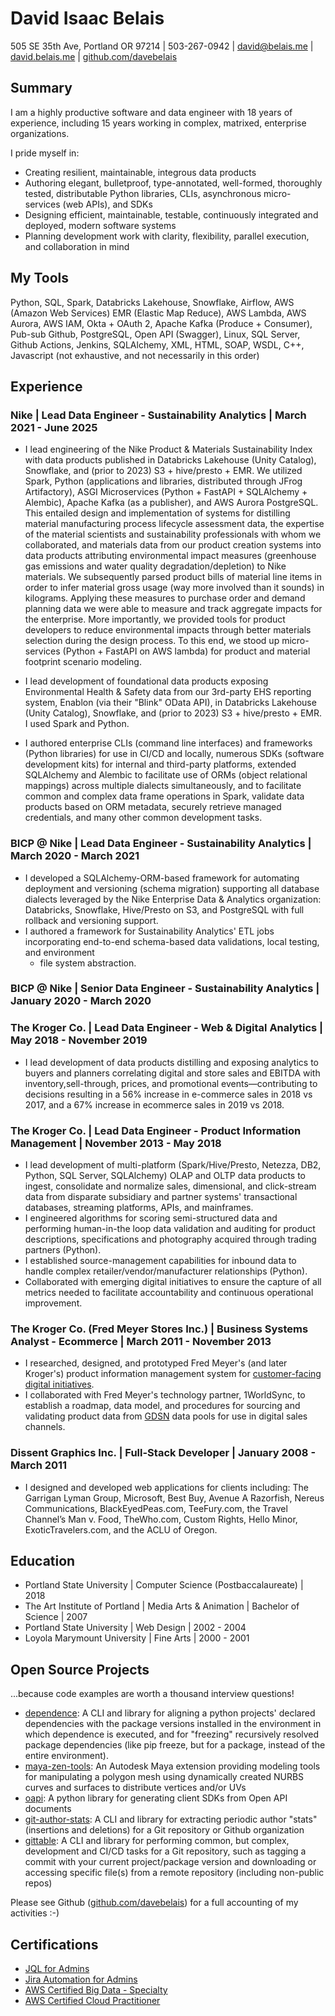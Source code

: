 # David Isaac Belais

505 SE 35th Ave, Portland OR 97214  |  503-267-0942  |
[david@belais.me](mailto:david@belais.me) |
[david.belais.me](https://david.belais.me) |
[github.com/davebelais](https://github.com/davebelais)

## Summary

I am a highly productive software and data engineer with 18 years of
experience, including 15 years working in complex, matrixed, enterprise
organizations.

I pride myself in:

-   Creating resilient, maintainable, integrous data products
-   Authoring elegant, bulletproof, type-annotated, well-formed, thoroughly
    tested, distributable Python libraries, CLIs, asynchronous micro-services
    (web APIs), and SDKs
-   Designing efficient, maintainable, testable, continuously integrated
    and deployed, modern software systems
-   Planning development work with clarity, flexibility, parallel execution,
    and collaboration in mind

## My Tools

Python, SQL, Spark, Databricks Lakehouse, Snowflake, Airflow, AWS
(Amazon Web Services) EMR (Elastic Map Reduce), AWS Lambda, AWS Aurora,
AWS IAM, Okta + OAuth 2, Apache Kafka (Produce + Consumer), Pub-sub Github,
PostgreSQL, Open API (Swagger), Linux, SQL Server, Github Actions, Jenkins,
SQLAlchemy, XML, HTML, SOAP, WSDL, C++, Javascript (not exhaustive, and not
necessarily in this order)

## Experience

### Nike | Lead Data Engineer - Sustainability Analytics | March 2021 - June 2025

-   I lead engineering of the Nike Product & Materials Sustainability Index
    with data products published in Databricks Lakehouse (Unity Catalog),
    Snowflake, and (prior to 2023) S3 + hive/presto + EMR. We utilized Spark,
    Python (applications and libraries, distributed through JFrog Artifactory),
    ASGI Microservices (Python + FastAPI + SQLAlchemy +
    Alembic), Apache Kafka (as a publisher), and AWS Aurora PostgreSQL.
    This entailed design and implementation of systems for distilling
    material manufacturing process lifecycle assessment data,
    the expertise of the material scientists and sustainability professionals
    with whom we collaborated, and materials data from our product creation
    systems into data products attributing environmental impact
    measures (greenhouse gas emissions and water quality
    degradation/depletion) to Nike materials. We subsequently parsed
    product bills of material line items in order to infer material gross usage
    (way more involved than it sounds) in kilograms. Applying these measures
    to purchase order and demand planning data we were able to measure and
    track aggregate impacts for the enterprise. More importantly, we provided
    tools for product developers to reduce environmental impacts through
    better materials selection during the design process. To this end, we
    stood up micro-services (Python + FastAPI on AWS lambda) for product and
    material footprint scenario modeling.

-   I lead development of foundational data products exposing
    Environmental Health & Safety data from our 3rd-party EHS reporting system,
    Enablon (via their "Blink" OData API), in Databricks Lakehouse (Unity
    Catalog), Snowflake, and (prior to 2023) S3 + hive/presto + EMR. I used
    Spark and Python.

-   I authored enterprise CLIs (command line interfaces) and frameworks (Python
    libraries) for use in CI/CD and locally, numerous SDKs (software
    development kits) for internal and third-party platforms, extended
    SQLAlchemy and Alembic to facilitate use of ORMs
    (object relational mappings) across multiple dialects simultaneously, and
    to facilitate common and complex data frame operations in Spark, validate
    data products based on ORM metadata, securely retrieve managed credentials,
    and many other common development tasks.

### BICP @ Nike | Lead Data Engineer - Sustainability Analytics | March 2020 - March 2021

-   I developed a SQLAlchemy-ORM-based framework for automating deployment and
    versioning (schema migration) supporting all database dialects leveraged
    by the Nike Enterprise Data & Analytics organization: Databricks,
    Snowflake, Hive/Presto on S3, and PostgreSQL with full rollback
    and versioning support.
-   I authored a framework for Sustainability Analytics' ETL jobs incorporating
    end-to-end schema-based data validations, local testing, and environment
    + file system abstraction.

### BICP @ Nike | Senior Data Engineer - Sustainability Analytics | January 2020 - March 2020

### The Kroger Co. | Lead Data Engineer - Web & Digital Analytics | May 2018 - November 2019

-   I lead development of data products distilling and exposing analytics to
    buyers and planners correlating digital and store sales and EBITDA with
    inventory,sell-through, prices, and promotional events&#8212;contributing
    to decisions resulting in a 56% increase in e-commerce sales in 2018 vs
    2017, and a 67% increase in ecommerce sales in 2019 vs 2018.

<!--
Note: the header above conveys a genericized role name based on current
industry usage, for clarity. My official title was "Senior Manager, Web &
Digital Analytics".
-->

### The Kroger Co. | Lead Data Engineer - Product Information Management | November 2013 - May 2018

-   I lead development of multi-platform (Spark/Hive/Presto, Netezza, DB2,
    Python, SQL Server, SQLAlchemy)
    OLAP and OLTP data products to ingest, consolidate and normalize sales,
    dimensional, and click-stream data from disparate subsidiary and partner
    systems' transactional databases, streaming platforms, APIs, and
    mainframes.
-   I engineered algorithms for scoring semi-structured data and performing
    human-in-the loop data validation and auditing for product descriptions,
    specifications and photography acquired through trading partners (Python).
-   I established source-management capabilities for inbound data to handle
    complex retailer/vendor/manufacturer relationships (Python).
-   Collaborated with emerging digital initiatives to ensure the capture of all
    metrics needed to facilitate accountability and continuous operational
    improvement.

<!--
Note: the header above conveys a genericized role name based on current
industry usage, for clarity. My official title was "Manager, Web & Digital
Content".
-->

### The Kroger Co. (Fred Meyer Stores Inc.) | Business Systems Analyst - Ecommerce | March 2011 - November 2013

-   I researched, designed, and prototyped Fred Meyer's (and later Kroger's)
    product information management system for [customer-facing digital
    initiatives](https://fredmeyer.com).
-   I collaborated with Fred Meyer's technology partner, 1WorldSync, to
    establish a roadmap, data model, and procedures for sourcing and validating
    product data from [GDSN](https://www.gs1.org/services/gdsn) data pools for
    use in digital sales channels.

### Dissent Graphics Inc. | Full-Stack Developer | January 2008 - March 2011

-   I designed and developed web applications for clients including:
    The Garrigan Lyman Group, Microsoft, Best Buy, Avenue A Razorfish,
    Nereus Communications, BlackEyedPeas.com, TeeFury.com, the Travel Channel’s
    Man v. Food, TheWho.com, Custom Rights, Hello Minor, ExoticTravelers.com,
    and the ACLU of Oregon.

## Education

- Portland State University | Computer Science (Postbaccalaureate) | 2018
- The Art Institute of Portland | Media Arts & Animation | Bachelor of
  Science | 2007
- Portland State University | Web Design | 2002 - 2004
- Loyola Marymount University | Fine Arts | 2000 - 2001

## Open Source Projects

...because code examples are worth a thousand interview questions!

-   [dependence](https://dependence.enorganic.org/):
    A CLI and library for aligning a python projects' declared dependencies with the package versions installed in the environment in which dependence is executed, and for "freezing" recursively resolved package dependencies (like pip freeze, but for a package, instead of the entire environment).
-   [maya-zen-tools](https://maya-zen-tools.enorganic.org/):
    An Autodesk Maya extension providing modeling tools for
    manipulating a polygon mesh using dynamically created NURBS curves and
    surfaces to distribute vertices and/or UVs
-   [oapi](https://oapi.enorganic.org/): A python library for generating client
    SDKs from Open API documents
-   [git-author-stats](https://github.com/enorganic/git-author-stats#git-author-stats):
    A CLI and library for extracting periodic author "stats" (insertions and
    deletions) for a Git repository or Github organization
-   [gittable](https://gittable.enorganic.org/): A CLI and library for
    performing common, but complex, development and CI/CD tasks for a Git
    repository, such as tagging a commit with your current project/package
    version and downloading or accessing specific file(s) from a remote
    repository (including non-public repos)

Please see Github ([github.com/davebelais](https://github.com/davebelais)) for
a full accounting of my activities :-)

## Certifications

- [JQL for Admins](https://university.atlassian.com/student/award/SbuF34YQEXwk3oDXv1coga2H)
- [Jira Automation for Admins](https://university.atlassian.com/student/award/KPXH8RPefKoMhjUno6PSfQkA)
- [AWS Certified Big Data - Specialty](https://www.youracclaim.com/badges/c9885f75-2b4e-42ea-b499-0f99eee3b7e9/public_url)
- [AWS Certified Cloud Practitioner](https://www.youracclaim.com/badges/68b84f25-96ee-4796-ac16-4c625ef4aadd/public_url)
